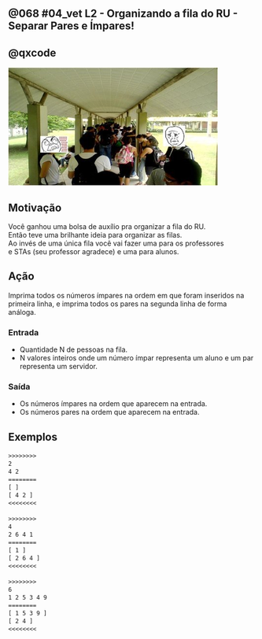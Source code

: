 ## @068 #04_vet L2 - Organizando a fila do RU - Separar Pares e Ímpares!
## @qxcode

![](capa.jpg)

## Motivação

Você ganhou uma bolsa de auxílio pra organizar a fila do RU.  
Então teve uma brilhante ideia para organizar as filas.  
Ao invés de uma única fila você vai fazer uma para os professores  
e STAs (seu professor agradece) e uma para alunos.

## Ação

Imprima todos os números ímpares na ordem em que foram inseridos na primeira linha, e imprima todos os pares na segunda linha de forma análoga.

### Entrada

*   Quantidade N de pessoas na fila.
*   N valores inteiros onde um número ímpar representa um aluno e um par representa um servidor.  

### Saída

*   Os números ímpares na ordem que aparecem na entrada.
*   Os números pares na ordem que aparecem na entrada.

## Exemplos

```
>>>>>>>>
2
4 2
========
[ ]
[ 4 2 ]
<<<<<<<<

>>>>>>>>
4
2 6 4 1
========
[ 1 ]
[ 2 6 4 ]
<<<<<<<<

>>>>>>>>
6
1 2 5 3 4 9
========
[ 1 5 3 9 ]
[ 2 4 ]
<<<<<<<<
```

#

<!---
>>>>>>>> 01 vazio 10%
0
========
[ ]
[ ]
<<<<<<<<

>>>>>>>> 02 um_par 20%
1
4
========
[ ]
[ 4 ]
<<<<<<<<

>>>>>>>> 03 um_impar
1
5
========
[ 5 ]
[ ]
<<<<<<<<

>>>>>>>> 04 50%
2
5 2
========
[ 5 ]
[ 2 ]
<<<<<<<<

>>>>>>>> 05
4
1 5 4 3
========
[ 1 5 3 ]
[ 4 ]
<<<<<<<<

>>>>>>>> 06
6
9 6 4 8 1 2
========
[ 9 1 ]
[ 6 4 8 2 ]
<<<<<<<<

>>>>>>>> 07 !%
7
9 6 4 8 1 2 1
========
[ 9 1 1 ]
[ 6 4 8 2 ]
<<<<<<<<
--->